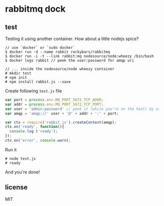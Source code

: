 # rabbitmq dock

## test

Testing it using another container. How about a little nodejs spice?



```
// use `docker` or `sudo docker`
$ docker run -d --name rabbit rockybars/rabbitmq
$ docker run -i -t --link rabbit:mq nodesource/node:wheezy /bin/bash
$ docker logs rabbit // peek the user:password for amqp uri

// ... inside the nodesource/node wheezy container
# mkdir test
# npm init
# npm install rabbit.js --save
```

Create following `test.js` file

```js
var port = process.env.MQ_PORT_5672_TCP_ADDR;
var addr = process.env.MQ_PORT_5672_TCP_PORT; 
var user = 'admin:password' // peek it (while you're on the host) by using `$ docker logs rabbit`
var amqp = 'amqp://' user + '@' + addr + ':' + port;

var ctx = require('rabbit.js').createContext(amqp);
ctx.on('ready', function(){
  console.log ('ready');
});
ctx.on('error', console.warn);
```

Run it

```
# node test.js
# ready
```
And you're done!

## license

MIT

